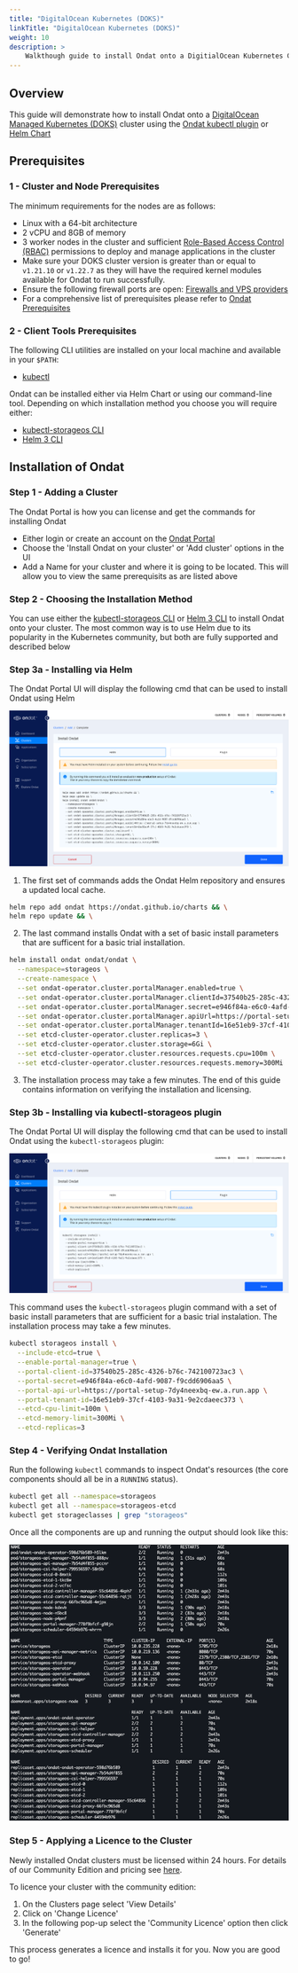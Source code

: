 ```yaml
---
title: "DigitalOcean Kubernetes (DOKS)"
linkTitle: "DigitalOcean Kubernetes (DOKS)"
weight: 10
description: >
    Walkthough guide to install Ondat onto a DigitialOcean Kubernetes Cluster
---
```


## Overview

This guide will demonstrate how to install Ondat onto a [DigitalOcean Managed Kubernetes (DOKS)](https://www.digitalocean.com/products/kubernetes) cluster using the [Ondat kubectl plugin](/docs/reference/kubectl-plugin/) or [Helm Chart](https://helm.sh/docs/intro/install/)

## Prerequisites

### 1 - Cluster and Node Prerequisites

The minimum requirements for the nodes are as follows:

* Linux with a 64-bit architecture
* 2 vCPU and 8GB of memory
* 3 worker nodes in the cluster and sufficient [Role-Based Access Control (RBAC)](https://kubernetes.io/docs/reference/access-authn-authz/rbac/) permissions to deploy and manage applications in the cluster
* Make sure your DOKS cluster version is greater than or equal to `v1.21.10` or `v1.22.7` as they will have the required kernel modules available for Ondat to run successfully.
* Ensure the following firewall ports are open: [Firewalls and VPS providers](https://docs.ondat.io/docs/prerequisites/firewalls/#firewalls-and-vps-providers)
* For a comprehensive list of prerequisites please refer to [Ondat Prerequisites](https://docs.ondat.io/docs/prerequisites/)

### 2 - Client Tools Prerequisites

The following CLI utilities are installed on your local machine and available in your `$PATH`:

* [kubectl](https://kubernetes.io/docs/tasks/tools/#kubectl)

Ondat can be installed either via Helm Chart or using our command-line tool.  Depending on which installation method you choose you will require either:

* [kubectl-storageos CLI](/docs/reference/kubectl-plugin/)
* [Helm 3 CLI](https://helm.sh/docs/intro/install/)

## Installation of Ondat

### Step 1 - Adding a Cluster

The Ondat Portal is how you can license and get the commands for installing Ondat

* Either login or create an account on the [Ondat Portal](https://portal.ondat.io/)
* Choose the 'Install Ondat on your cluster' or 'Add cluster' options in the UI
* Add a Name for your cluster and where it is going to be located.  This will allow you to view the same prerequisits as are listed above

### Step 2 - Choosing the Installation Method

You can use either the [kubectl-storageos CLI](/docs/reference/kubectl-plugin/) or [Helm 3 CLI](https://helm.sh/docs/intro/install/) to install Ondat onto your cluster.  The most common way is to use Helm due to its popularity in the Kubernetes community, but both are fully supported and described below

### Step 3a - Installing via Helm

The Ondat Portal UI will display the following cmd that can be used to install Ondat using Helm

![Helm Install](/images/docs/install/HelmInstall.png)

1. The first set of commands adds the Ondat Helm repository and ensures a updated local cache.

```bash
helm repo add ondat https://ondat.github.io/charts && \
helm repo update && \
```

2. The last command installs Ondat with a set of basic install parameters that are sufficent for a basic trial installation.

```bash
helm install ondat ondat/ondat \
  --namespace=storageos \
  --create-namespace \
  --set ondat-operator.cluster.portalManager.enabled=true \
  --set ondat-operator.cluster.portalManager.clientId=37540b25-285c-4326-b76c-742100723ac3 \
  --set ondat-operator.cluster.portalManager.secret=e946f84a-e6c0-4afd-9087-f9cdd6906aa5 \
  --set ondat-operator.cluster.portalManager.apiUrl=https://portal-setup-7dy4neexbq-ew.a.run.app \
  --set ondat-operator.cluster.portalManager.tenantId=16e51eb9-37cf-4103-9a31-9e2cdaeec373 \
  --set etcd-cluster-operator.cluster.replicas=3 \
  --set etcd-cluster-operator.cluster.storage=6Gi \
  --set etcd-cluster-operator.cluster.resources.requests.cpu=100m \
  --set etcd-cluster-operator.cluster.resources.requests.memory=300Mi
```

3. The installation process may take a few minutes. The end of this guide contains information on verifying the installation and licensing.

### Step 3b - Installing via kubectl-storageos plugin

The Ondat Portal UI will display the following cmd that can be used to install Ondat using the `kubectl-storageos` plugin:

![kubectl-storageos Install](/images/docs/install/PluginInstall.png)

This command uses the `kubectl-storageos` plugin command with a set of basic install parameters that are sufficient for a basic trial instalation. The installation process may take a few minutes.

```bash
kubectl storageos install \
  --include-etcd=true \
  --enable-portal-manager=true \
  --portal-client-id=37540b25-285c-4326-b76c-742100723ac3 \
  --portal-secret=e946f84a-e6c0-4afd-9087-f9cdd6906aa5 \
  --portal-api-url=https://portal-setup-7dy4neexbq-ew.a.run.app \
  --portal-tenant-id=16e51eb9-37cf-4103-9a31-9e2cdaeec373 \
  --etcd-cpu-limit=100m \
  --etcd-memory-limit=300Mi \
  --etcd-replicas=3
```

### Step 4 - Verifying Ondat Installation

Run the following `kubectl` commands to inspect Ondat's resources (the core components should all be in a `RUNNING` status).

```bash
kubectl get all --namespace=storageos
kubectl get all --namespace=storageos-etcd
kubectl get storageclasses | grep "storageos"
```

Once all the components are up and running the output should look like this:

![Install Success](/images/docs/install/InstallSuccess.png)

### Step 5 - Applying a Licence to the Cluster

Newly installed Ondat clusters must be licensed within 24 hours. For details of our Community Edition and pricing see [here](https://www.ondat.io/pricing).

To licence your cluster with the community edition:

1. On the Clusters page select 'View Details'
1. Click on 'Change Licence'
1. In the following pop-up select the 'Community Licence' option then click 'Generate'

This process generates a licence and installs it for you. Now you are good to go!
